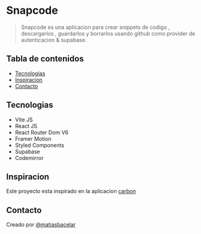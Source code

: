 # Snapcode

> Snapcode es una aplicacion para crear snippets de codigo , descargarlos , guardarlos y borrarlos usando github como provider de autenticacion & supabase.

## Tabla de contenidos

- [Tecnologias](#tecnologias)
- [Inspiracion](#inspiracion)
- [Contacto](#contacto)

## Tecnologias

- Vite JS
- React JS
- React Router Dom V6
- Framer Motion
- Styled Components
- Supabase
- Codemirror

## Inspiracion

Este proyecto esta inspirado en la aplicacion [carbon](https://carbon.now.sh/)

## Contacto

Creado por [@matiasbacelar](https://github.com/matiasbacelar98)
